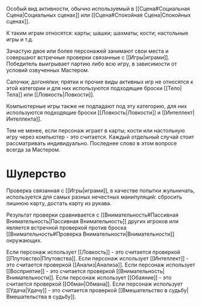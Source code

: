 Особый вид активности, обычно используемый в [[Сцена#Социальная Сцена|Социальных сценах]] или [[Сцена#Спокойная Сцена|Спокойных сценах]].

К таким играм относятся: карты; шашки; шахматы; кости; настольные игры и т.д. 

Зачастую двое или более персонажей занимают свои места и совершают встречные проверки связанные с [[Игры|играми]]. Победитель выигрывает партию либо всю игру, в зависимости от условий озвученных Мастером.

Салочки; догонялки; прятки и прочие виды активных игр не относятся к этой категории и для них используются подходящие броски [[Тело|Тела]] или [[Ловкость|Ловкости]]. 

Компьютерные игры также не подпадают под эту категорию, для них используются подходящие броски [[Ловкость|Ловкости]] и [[Интеллект|Интеллекта]]. 

Тем не менее, если персонаж играет в карты; кости или настольную игру через компьютер  - это считается. Каждый отдельный случай стоит рассматривать индивидуально. Последнее слово в этом вопросе всегда за Мастером. 

# Шулерство

Проверка связанная с [[Игры|играми]], в качестве попытки жульничать, используется для самых разных нечестных манипуляций: сбросить лишнюю карту, достать карту из рукава. 

Результат проверки сравнивается с [[Внимательность#Пассивная Внимательность|Пассивная Внимательность]] других игроков или является встречной проверкой против броска [[Внимательность#Проверка Внимательности|Внимательности]] окружающих. 

Если персонаж использует [[Ловкость]] - это считается проверкой [[Плутовство|Плутовства]].
Если персонаж использует [[Интеллект]] - это считается проверкой [[Анализ|Анализа]].
Если персонаж использует [[Восприятие]] - это считается проверкой [[Внимательность|Внимательности]].
Если персонаж использует [[Обаяние]] - это считается проверкой [[Обман|Обмана]].
Если персонаж использует [[Удача|Удачу]] - это считается проверкой [[Вмешательство в  судьбу|Вмешательства в судьбу]]. 

